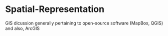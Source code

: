 Spatial-Representation
======================

GIS dicussion generally pertaining to open-source software (MapBox, QGIS) and also, ArcGIS
